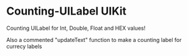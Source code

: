 # Counting-UILabel UIKit

Counting UILabel for Int, Double, Float and HEX values!

Also a commented "updateText" function to make a counting label for currecy labels
